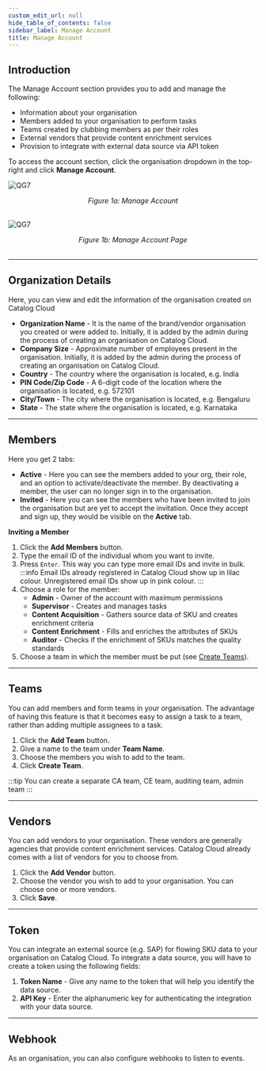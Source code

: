 ```yaml
---
custom_edit_url: null
hide_table_of_contents: false
sidebar_label: Manage Account
title: Manage Account
---
```



## Introduction

The Manage Account section provides you to add and manage the following:
* Information about your organisation
* Members added to your organisation to perform tasks
* Teams created by clubbing members as per their roles
* External vendors that provide content enrichment services
* Provision to integrate with external data source via API token

To access the account section, click the organisation dropdown in the top-right and click **Manage Account**.

![QG7](https://cdn.pixelbin.io/v2/doc/original/vms/misc/account.png)
<center><em>Figure 1a: Manage Account</em></center><br />

![QG7](https://cdn.pixelbin.io/v2/doc/original/vms/misc/my-account.png)
<center><em>Figure 1b: Manage Account Page</em></center><br />

---

## Organization Details

Here, you can view and edit the information of the organisation created on Catalog Cloud

* **Organization Name** - It is the name of the brand/vendor organisation you created or were added to. Initially, it is added by the admin during the process of creating an organisation on Catalog Cloud. 
* **Company Size** - Approximate number of employees present in the organisation. Initially, it is added by the admin during the process of creating an organisation on Catalog Cloud. 
* **Country** - The country where the organisation is located, e.g. India
* **PIN Code/Zip Code** - A 6-digit code of the location where the organisation is located, e.g. 572101
* **City/Town** - The city where the organisation is located, e.g. Bengaluru
* **State** - The state where the organisation is located, e.g. Karnataka

---

## Members

Here you get 2 tabs:
* **Active** - Here you can see the members added to your org, their role, and an option to activate/deactivate the member. By deactivating a member, the user can no longer sign in to the organisation.
* **Invited** - Here you can see the members who have been invited to join the organisation but are yet to accept the invitation. Once they accept and sign up, they would be visible on the **Active** tab.

**Inviting a Member**

1. Click the **Add Members** button.
2. Type the email ID of the individual whom you want to invite. 
3. Press `Enter`. This way you can type more email IDs and invite in bulk.
    :::info
    Email IDs already registered in Catalog Cloud show up in lilac colour. Unregistered email IDs show up in pink colour.
    :::
4. Choose a role for the member:
    * **Admin** - Owner of the account with maximum permissions
    * **Supervisor** - Creates and manages tasks
    * **Content Acquisition** - Gathers source data of SKU and creates enrichment criteria
    * **Content Enrichment** - Fills and enriches the attributes of SKUs
    * **Auditor** - Checks if the enrichment of SKUs matches the quality standards
5. Choose a team in which the member must be put (see [Create Teams](#teams)).

---

## Teams

You can add members and form teams in your organisation. The advantage of having this feature is that it becomes easy to assign a task to a team, rather than adding multiple assignees to a task.

1. Click the **Add Team** button.
2. Give a name to the team under **Team Name**.
3. Choose the members you wish to add to the team.
4. Click **Create Team**.

:::tip
You can create a separate CA team, CE team, auditing team, admin team
:::

---

## Vendors

You can add vendors to your organisation. These vendors are generally agencies that provide content enrichment services. Catalog Cloud already comes with a list of vendors for you to choose from.

1. Click the **Add Vendor** button.
2. Choose the vendor you wish to add to your organisation. You can choose one or more vendors.
3. Click **Save**.

---

## Token

You can integrate an external source (e.g. SAP) for flowing SKU data to your organisation on Catalog Cloud. To integrate a data source, you will have to create a token using the following fields:

1. **Token Name** - Give any name to the token that will help you identify the data source.
2. **API Key** - Enter the alphanumeric key for authenticating the integration with your data source.

---

## Webhook

As an organisation, you can also configure webhooks to listen to events.




